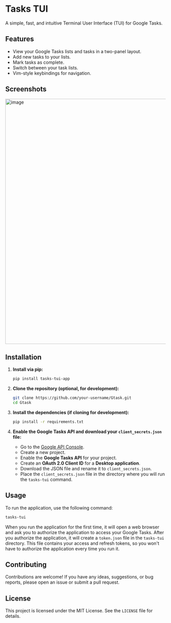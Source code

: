 # Tasks TUI

A simple, fast, and intuitive Terminal User Interface (TUI) for Google Tasks.

## Features

*   View your Google Tasks lists and tasks in a two-panel layout.
*   Add new tasks to your lists.
*   Mark tasks as complete.
*   Switch between your task lists.
*   Vim-style keybindings for navigation.

## Screenshots

<img width="1366" height="768" alt="image" src="https://github.com/user-attachments/assets/b2c4e1dc-766c-475f-8e6f-2b1eed6f205f" />


## Installation

1.  **Install via pip:**

    ```bash
    pip install tasks-tui-app
    ```

2.  **Clone the repository (optional, for development):**

    ```bash
    git clone https://github.com/your-username/Gtask.git
    cd Gtask
    ```

3.  **Install the dependencies (if cloning for development):**

    ```bash
    pip install -r requirements.txt
    ```

4.  **Enable the Google Tasks API and download your `client_secrets.json` file:**

    *   Go to the [Google API Console](https://console.developers.google.com/).
    *   Create a new project.
    *   Enable the **Google Tasks API** for your project.
    *   Create an **OAuth 2.0 Client ID** for a **Desktop application**.
    *   Download the JSON file and rename it to `client_secrets.json`.
    *   Place the `client_secrets.json` file in the directory where you will run the `tasks-tui` command.

## Usage

To run the application, use the following command:

```bash
tasks-tui
```

When you run the application for the first time, it will open a web browser and ask you to authorize the application to access your Google Tasks. After you authorize the application, it will create a `token.json` file in the `tasks-tui` directory. This file contains your access and refresh tokens, so you won't have to authorize the application every time you run it.

## Contributing

Contributions are welcome! If you have any ideas, suggestions, or bug reports, please open an issue or submit a pull request.

## License

This project is licensed under the MIT License. See the `LICENSE` file for details.
